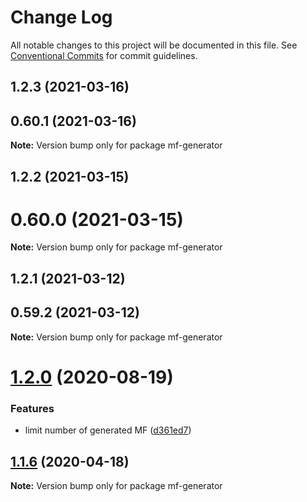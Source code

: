 # Change Log

All notable changes to this project will be documented in this file.
See [Conventional Commits](https://conventionalcommits.org) for commit guidelines.

## 1.2.3 (2021-03-16)



## 0.60.1 (2021-03-16)

**Note:** Version bump only for package mf-generator





## 1.2.2 (2021-03-15)



# 0.60.0 (2021-03-15)

**Note:** Version bump only for package mf-generator





## 1.2.1 (2021-03-12)



## 0.59.2 (2021-03-12)

**Note:** Version bump only for package mf-generator





# [1.2.0](https://github.com/cheminfo/mass-tools/compare/mf-generator@1.1.6...mf-generator@1.2.0) (2020-08-19)

### Features

- limit number of generated MF ([d361ed7](https://github.com/cheminfo/mass-tools/commit/d361ed75f1d129fda64b19c2ee3cd421486aeeac))

## [1.1.6](https://github.com/cheminfo/mass-tools/compare/mf-generator@1.1.5...mf-generator@1.1.6) (2020-04-18)

**Note:** Version bump only for package mf-generator
